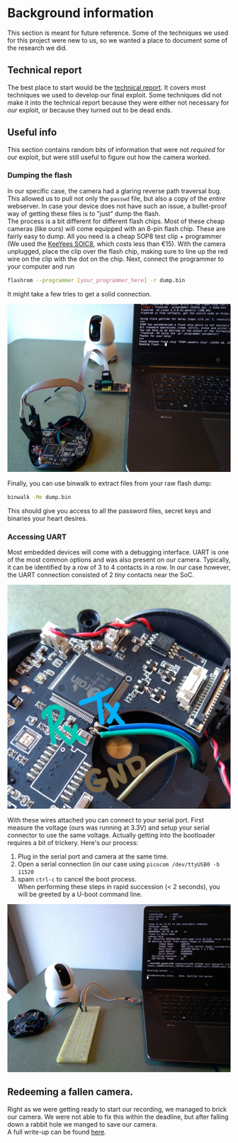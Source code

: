 # Background information

This section is meant for future reference. Some of the techniques we used for this project were new to us, so we wanted a place to document some of the research we did.  

## Technical report
The best place to start would be the [technical report](report.pdf). It covers most techniques we used to develop our final exploit. Some techniques did not make it into the technical report because they were either not necessary for _our_ exploit, or because they turned out to be dead ends.

## Useful info
This section contains random bits of information that were not _required_ for our exploit, but were still useful to figure out how the camera worked.
### Dumping the flash
In our specific case, the camera had a glaring reverse path traversal bug. This allowed us to pull not only the `passwd` file, but also a copy of the _entire_ webserver. In case your device does not have such an issue, a bullet-proof way of getting these files is to "just" dump the flash.  
The process is a bit different for different flash chips. Most of these cheap cameras (like ours) will come equipped with an 8-pin flash chip. These are fairly easy to dump. All you need is a cheap SOP8 test clip + programmer (We used the [KeeYees SOIC8](https://www.amazon.com/KeeYees-SOIC8-EEPROM-CH341A-Programmer/dp/B07SHSL9X9), which costs less than €15).
With the camera unplugged, place the clip over the flash chip, making sure to line up the red wire on the clip with the dot on the chip. Next, connect the programmer to your computer and run
```bash
flashrom --programmer [your_programmer_here] -r dump.bin
```
It might take a few tries to get a solid connection.  

![An example of a successful dump](res/dump_flash.jpg)  

Finally, you can use binwalk to extract files from your raw flash dump:
```bash
binwalk -Me dump.bin
```
This should give you access to all the password files, secret keys and binaries your heart desires.

### Accessing UART
Most embedded devices will come with a debugging interface. UART is one of the most common options and was also present on our camera. Typically, it can be identified by a row of 3 to 4 contacts in a row. In our case however, the UART connection consisted of 2 _tiny_ contacts near the SoC.  

![Some very average soldering work](res/UART_pads.jpg)  

With these wires attached you can connect to your serial port. First measure the voltage (ours was running at 3.3V) and setup your serial connector to use the same voltage. Actually getting into the bootloader requires a bit of trickery. Here's our process:  
1. Plug in the serial port and camera at the same time.
1. Open a serial connection (in our case using `picocom /dev/ttyUSB0 -b 11520`
1. spam `ctrl-c` to cancel the boot process.  
When performing these steps in rapid succession (< 2 seconds), you will be greeted by a U-boot command line.  

![UART setup](res/uboot_uart.jpg)  

## Redeeming a fallen camera.

Right as we were getting ready to start our recording, we managed to brick our camera. We were not able to fix this within the deadline, but after falling down a rabbit hole we manged to save our camera.  
A full write-up can be found [here](content/redemption.md).
